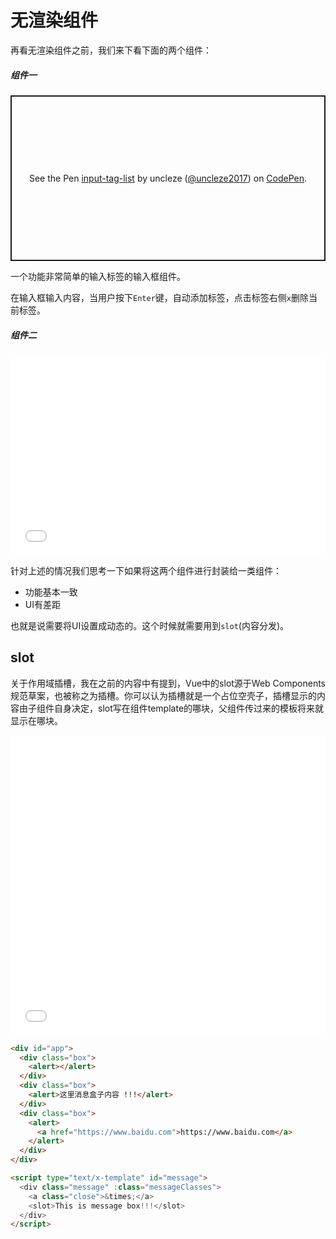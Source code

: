 # 无渲染组件 

再看无渲染组件之前，我们来下看下面的两个组件：

##### 组件一

<p class="codepen" data-height="320px" data-theme-id="0" data-default-tab="result" data-user="uncleze2017" data-slug-hash="EBgryO" style="height: 265px; box-sizing: border-box; display: flex; align-items: center; justify-content: center; border: 2px solid; margin: 1em 0; padding: 1em;" data-pen-title="input-tag-list">
  <span>See the Pen <a href="https://codepen.io/uncleze2017/pen/EBgryO/">
  input-tag-list</a> by uncleze (<a href="https://codepen.io/uncleze2017">@uncleze2017</a>)
  on <a href="https://codepen.io">CodePen</a>.</span>
</p>
<script async src="https://static.codepen.io/assets/embed/ei.js"></script>

一个功能非常简单的输入标签的输入框组件。

在输入框输入内容，当用户按下`Enter`键，自动添加标签，点击标签右侧`x`删除当前标签。

##### 组件二

<iframe height="320px" style="width: 100%;" scrolling="no" title="input-tag" src="//codepen.io/uncleze2017/embed/xNQrZo/?height=265&theme-id=0&default-tab=result" frameborder="no" allowtransparency="true" allowfullscreen="true">
  See the Pen <a href='https://codepen.io/uncleze2017/pen/xNQrZo/'>input-tag</a> by uncleze
  (<a href='https://codepen.io/uncleze2017'>@uncleze2017</a>) on <a href='https://codepen.io'>CodePen</a>.
</iframe>

针对上述的情况我们思考一下如果将这两个组件进行封装给一类组件：

* 功能基本一致
* UI有差距

也就是说需要将UI设置成动态的。这个时候就需要用到`slot`(内容分发)。

## slot

关于作用域插槽，我在之前的内容中有提到，Vue中的slot源于Web Components规范草案，也被称之为插槽。你可以认为插槽就是一个占位空壳子，插槽显示的内容由子组件自身决定，slot写在组件template的哪块，父组件传过来的模板将来就显示在哪块。

<iframe height="480px" style="width: 100%;" scrolling="no" title="message-box" src="//codepen.io/uncleze2017/embed/vqyEmV/?height=265&theme-id=0&default-tab=result" frameborder="no" allowtransparency="true" allowfullscreen="true">
  See the Pen <a href='https://codepen.io/uncleze2017/pen/vqyEmV/'>message-box</a> by uncleze
  (<a href='https://codepen.io/uncleze2017'>@uncleze2017</a>) on <a href='https://codepen.io'>CodePen</a>.
</iframe>

```html
<div id="app"> 
  <div class="box">
    <alert></alert> 
  </div>
  <div class="box">
    <alert>这里消息盒子内容 !!!</alert>
  </div>
  <div class="box">
    <alert>
      <a href="https://www.baidu.com">https://www.baidu.com</a>
    </alert>
  </div>
</div> 

<script type="text/x-template" id="message">
  <div class="message" :class="messageClasses"> 
    <a class="close">&times;</a> 
    <slot>This is message box!!!</slot>  
  </div> 
</script>
````

